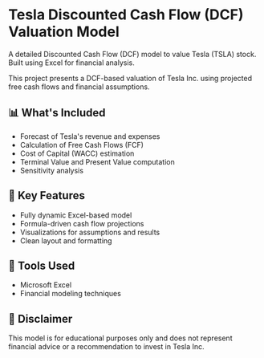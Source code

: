 # Tesla Discounted Cash Flow (DCF) Valuation Model

A detailed Discounted Cash Flow (DCF) model to value Tesla (TSLA) stock. Built using Excel for financial analysis.

This project presents a DCF-based valuation of Tesla Inc. using projected free cash flows and financial assumptions.

## 📊 What's Included
- Forecast of Tesla's revenue and expenses
- Calculation of Free Cash Flows (FCF)
- Cost of Capital (WACC) estimation
- Terminal Value and Present Value computation
- Sensitivity analysis

## 🧮 Key Features
- Fully dynamic Excel-based model
- Formula-driven cash flow projections
- Visualizations for assumptions and results
- Clean layout and formatting

## 📁 Tools Used
- Microsoft Excel
- Financial modeling techniques

## 📌 Disclaimer
This model is for educational purposes only and does not represent financial advice or a recommendation to invest in Tesla Inc.
